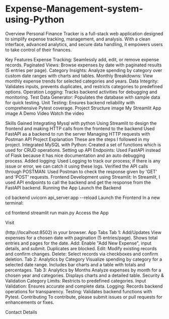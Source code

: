 # Expense-Management-system-using-Python
Overview
Personal Finance Tracker is a full-stack web application designed to simplify expense tracking, management, and analysis. With a clean interface, advanced analytics, and secure data handling, it empowers users to take control of their finances.

Key Features
Expense Tracking: Seamlessly add, edit, or remove expense records.
Paginated Views: Browse expenses by date with paginated results (5 entries per page).
Category Insights: Analyze spending by category over custom date ranges with charts and tables.
Monthly Breakdowns: View monthly expense trends for selected categories and years.
Data Integrity: Validates inputs, prevents duplicates, and restricts categories to predefined options.
Operation Logging: Tracks backend activities for debugging and monitoring.
Test Data Generator: Populates the database with sample data for quick testing.
Unit Testing: Ensures backend reliability with comprehensive Pytest coverage.
Project Structure
image
My Streamlit App
image
A Demo Video
Watch the video

Skills Gained
Integrating Mysql with python
Using Streamlit to design the frontend and making HTTP calls from the frontend to the backend
Used FastAPI as a backend to run the server
Managing HTTP requests with Postman API
Project Explanation
These are the steps I followed in my project.
Integrated MySQL with Python: Created a set of functions which is used for CRUD operations.
Setting up API Endpoints: Used FastAPI instead of Flask because it has nice documentation and an auto debugging process.
Added logging: Used Logging to track our process; if there is any issue or error, we can catch it using these logs.
Verified the API calls through POSTMAN: Used Postman to check the response given by 'GET' and 'POST' requests.
Frontend Development using Streamlit: In Streamlit, I used API endpoints to call the backend and get the response from the FastAPI backend.
Running the App
Launch the Backend

 cd backend
 uvicorn api_server:app --reload
Launch the Frontend In a new terminal:

cd frontend
streamlit run main.py
Access the App

Visit

(http://localhost:8502) in your browser.
App Tabs
Tab 1: Add/Updates
View expenses for a chosen date with pagination (5 entries/page).
Shows total entries and pages for the date.
Add: Enable "Add New Expense", input details, and submit. Duplicates are blocked.
Edit: Modify existing records and confirm changes.
Delete: Select records via checkboxes and confirm deletion.
Tab 2: Analytics by Category
Visualize spending by category for a selected date range.
Includes bar charts and a table with totals and percentages.
Tab 3: Analytics by Months
Analyze expenses by month for a chosen year and categories.
Displays charts and a detailed table.
Security & Validation
Category Limits: Restricts to predefined categories.
Input Validation: Ensures accurate and complete data.
Logging: Records backend operations for transparency.
Testing: Validates backend functions with Pytest.
Contributing
To contribute, please submit issues or pull requests for enhancements or fixes.

Contact Details
